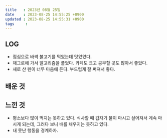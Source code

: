 ```yaml
---
title   : 2023년 08월 25일
date    : 2023-08-25 14:55:25 +0900
updated : 2023-08-25 14:55:31 +0900
tags     : 
---
```


## LOG

- 점심으로 바싹 불고기를 먹었는데 맛있었다.
- 채그로에 가서 알고리즘을 풀었다. 카페도 크고 공부할 곳도 많아서 좋았다. 
- 새로 산 펜이 너무 마음에 든다. 부드럽게 잘 써져서 좋다.

## 배운 것

## 느낀 것

- 평소보다 많이 먹지는 못하고 있다. 식사할 때 갑자기 물이 마시고 싶어져서 계속 마시게 되는데, 그러다 보니 배를 채우지는 못하고 있다.
- 내 못난 행동을 경계하자.